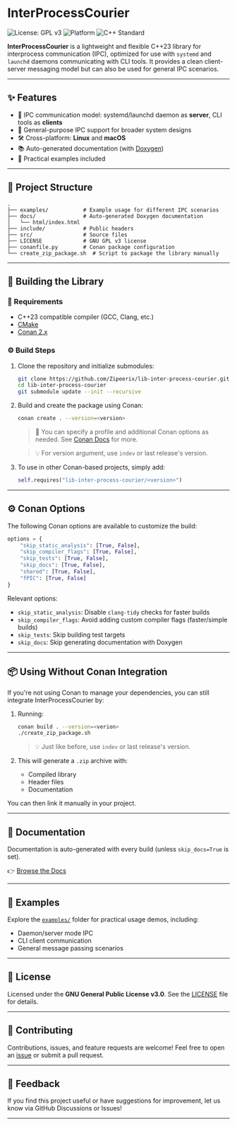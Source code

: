 # InterProcessCourier

![License: GPL v3](https://img.shields.io/badge/License-GPLv3-blue.svg)
![Platform](https://img.shields.io/badge/platform-Linux%20%7C%20macOS-lightgrey)
![C++ Standard](https://img.shields.io/badge/C%2B%2B-23-blue)

**InterProcessCourier** is a lightweight and flexible C++23 library for interprocess communication (IPC), optimized for
use with `systemd` and `launchd` daemons communicating with CLI tools. It provides a clean client-server messaging model
but can also be used for general IPC scenarios.

---

## ✨ Features

- 🔌 IPC communication model: systemd/launchd daemon as **server**, CLI tools as **clients**
- 🧩 General-purpose IPC support for broader system designs
- 🛠️ Cross-platform: **Linux** and **macOS**
- 📚 Auto-generated documentation (with [Doxygen](https://www.doxygen.nl/))
- 📁 Practical examples included

---

## 📂 Project Structure

```
.
├── examples/           # Example usage for different IPC scenarios
├── docs/               # Auto-generated Doxygen documentation
│   └── html/index.html
├── include/            # Public headers
├── src/                # Source files
├── LICENSE             # GNU GPL v3 license
├── conanfile.py        # Conan package configuration
└── create_zip_package.sh  # Script to package the library manually
```

---

## 🔧 Building the Library

### 🧰 Requirements

- C++23 compatible compiler (GCC, Clang, etc.)
- [CMake](https://cmake.org/)
- [Conan 2.x](https://docs.conan.io/2/)

### ⚙️ Build Steps

1. Clone the repository and initialize submodules:

   ```bash
   git clone https://github.com/Zipeerix/lib-inter-process-courier.git
   cd lib-inter-process-courier
   git submodule update --init --recursive
   ```

2. Build and create the package using Conan:

   ```bash
   conan create . --version=<version>
   ```

   > 🔧 You can specify a profile and additional Conan options as needed. See [Conan Docs](https://docs.conan.io/2/) for
   more.

   > 💡 For version argument, use ```indev``` or last release's version.

3. To use in other Conan-based projects, simply add:

   ```python
   self.requires("lib-inter-process-courier/<version>")
   ```

---

## ⚙️ Conan Options

The following Conan options are available to customize the build:

```python
options = {
    "skip_static_analysis": [True, False],
    "skip_compiler_flags": [True, False],
    "skip_tests": [True, False],
    "skip_docs": [True, False],
    "shared": [True, False],
    "fPIC": [True, False]
}
```

Relevant options:

- `skip_static_analysis`: Disable `clang-tidy` checks for faster builds
- `skip_compiler_flags`: Avoid adding custom compiler flags (faster/simple builds)
- `skip_tests`: Skip building test targets
- `skip_docs`: Skip generating documentation with Doxygen

---

## 📦 Using Without Conan Integration

If you're not using Conan to manage your dependencies, you can still integrate InterProcessCourier by:

1. Running:

   ```bash
   conan build . --version=<verion>
   ./create_zip_package.sh
   ```

   > 💡 Just like before, use ```indev``` or last release's version.

2. This will generate a `.zip` archive with:
    - Compiled library
    - Header files
    - Documentation

You can then link it manually in your project.

---

## 📖 Documentation

Documentation is auto-generated with every build (unless `skip_docs=True` is set).

👉 [Browse the Docs](https://zipeerix.github.io/lib-inter-process-courier/docs/html/index.html)

---

## 🧪 Examples

Explore the [`examples/`](./examples) folder for practical usage demos, including:

- Daemon/server mode IPC
- CLI client communication
- General message passing scenarios

---

## 📄 License

Licensed under the **GNU General Public License v3.0**. See the [LICENSE](./LICENSE) file for details.

---

## 🤝 Contributing

Contributions, issues, and feature requests are welcome! Feel free to open
an [issue](https://github.com/Zipeerix/lib-inter-process-courier/issues) or submit a pull request.

---

## 💬 Feedback

If you find this project useful or have suggestions for improvement, let us know via GitHub Discussions or Issues!

---

